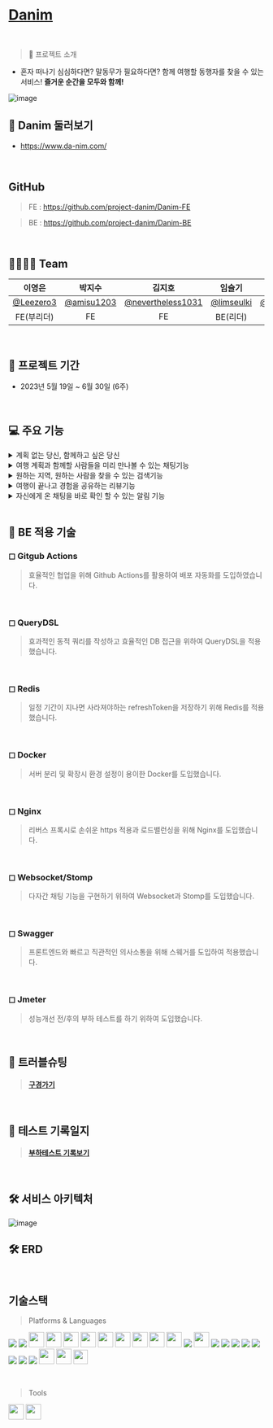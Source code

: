 
# [Danim](https://www.da-nim.com)
<br>

> 👥 프로젝트 소개

- 혼자 떠나기 심심하다면? 말동무가 필요하다면? 함께 여행할 동행자를 찾을 수 있는 서비스! **즐거운 순간을 모두와 함께!**

![image](https://github.com/project-danim/Danim-BE/assets/127404498/aab0f1e4-2417-4765-ba3d-d6f10ec9368f)
<br>

## 🔎 Danim 둘러보기

- https://www.da-nim.com/
<br>

## GitHub

> FE : https://github.com/project-danim/Danim-FE

> BE : https://github.com/project-danim/Danim-BE
<br>

## 🙋‍♀️🙋‍♂️ Team

|이영은|박지수|김지호|임슬기|김영기|김현준|이예지|
|:---:|:---:|:---:|:---:|:---:|:---:|:---:|
|[@Leezero3](https://github.com/Leezero3)|[@amisu1203](https://github.com/amisu1203)|[@nevertheless1031](https://github.com/nevertheless1031)|[@limseulki](https://github.com/limseulki)|[@youngkikim14](https://github.com/youngkikim14)|[@kimhyunjun0707](https://github.com/kimhyunjun0707)|@|
|FE(부리더)|FE|FE|BE(리더)|BE|BE|Designer|
<br>

## 📅 프로젝트 기간

- 2023년 5월 19일 ~ 6월 30일 (6주)

<br>

## 💻 주요 기능
<details>
<summary>계획 없는 당신, 함께하고 싶은 당신</summary>

- 알차게 짠 여행계획 혼자가기 아쉽다면 공유하세요! 누군가와 함께 쌓을 새로운 추억이 기다리고 있습니다

- 다른 사람들의 일정을 확인하고 참가하세요. 알차게 일정을 계획한 host와 더 풍부한 여행을 함께 하세요.

![image](https://github.com/project-danim/Danim-BE/assets/127404498/706e05b3-2ab2-4786-84fd-2c3d605ae658)

</details>

<details>
<summary>여행 계획과 함께할 사람들을 미리 만나볼 수 있는 채팅기능</summary>

- 구체적인 여행 일정이 궁금하다면 채팅을 통해 알아갈 수 있다

- 동행자들과 미리 계획을 잡고 일정을 공유하세요요.

![image](https://github.com/project-danim/Danim-BE/assets/127404498/cb8ebd9b-792a-48f0-970a-332206d44145)


</details>

<details>
<summary>원하는 지역, 원하는 사람을 찾을 수 있는 검색기능</summary>

- 다양한 조건의 필터링 기능으로 원하는 지역, 혹은 특정 동행자를 찾을 수 있습니다.

- 이미 동행이 끝나거나 모집기간이 끝난 글이라도, 여행계획을 살펴볼 수 있습니다.

![image](https://github.com/project-danim/Danim-BE/assets/127404498/7544de2f-d075-46c7-a94f-9bd4a7fba46c)

</details>

<details>
<summary> 여행이 끝나고 경험을 공유하는 리뷰기능</summary>

- 여행을 계획한 host가 어땠는지, 여행 일정은 즐거웠는지 리뷰를 통해 남기실 다

- 발자국 점수로 Host의 매너도를 평가할 수 있습니다

![image](https://github.com/project-danim/Danim-BE/assets/127404498/0c901bfc-48d6-43f4-9f1f-1aa2725cdc00)


</details>

<details>
<summary> 자신에게 온 채팅을 바로 확인 할 수 있는 알림 기능</summary>

- 자신이 참가한 채팅방에 메세지가 온다면 번개모양 알람으로 확인이 가능합니다.

- 각 채팅방에 읽지 않은 채팅이 있다면 빨간색 알람으로 확인이 가능합니다

![image](https://github.com/project-danim/Danim-BE/assets/127404498/e33bed09-6e90-4a01-b4ad-e0710d665412)


</details>
<br>

## 📍 BE 적용 기술

### ◻ Gitgub Actions
> 효율적인 협업을 위해 Github Actions를 활용하여 배포 자동화를 도입하였습니다.
<br>

### ◻ QueryDSL
> 효과적인 동적 쿼리를 작성하고 효율적인 DB 접근을 위하여 QueryDSL을 적용했습니다.
<br>

### ◻ Redis
> 일정 기간이 지나면 사라져야하는 refreshToken을 저장하기 위해 Redis를 적용했습니다.
<br>

### ◻ Docker
> 서버 분리 및 확장시 환경 설정이 용이한 Docker를 도입했습니다.
<br>

### ◻ Nginx
> 리버스 프록시로 손쉬운 https 적용과 로드밸런싱을 위해 Nginx를 도입했습니다.
<br>

### ◻ Websocket/Stomp
> 다자간 채팅 기능을 구현하기 위하여 Websocket과 Stomp를 도입했습니다.
<br>

### ◻ Swagger
> 프론트엔드와 빠르고 직관적인 의사소통을 위해 스웨거를 도입하여 적용했습니다.
<br>

### ◻ Jmeter
> 성능개선 전/후의 부하 테스트를 하기 위하여 도입했습니다.

<br>

## 🚀 트러블슈팅

> #### [구경가기](https://hungry-eyeliner-5ed.notion.site/Da-nim-eaca74544f304378ba3487df7e383616?pvs=4)
>

<br>

## 📀 테스트 기록일지

> #### [부하테스트 기록보기](https://silken-bead-5cb.notion.site/BE-7a320ddfdc1c4cce8a3ad8b4b77bc1bc)
>
<br>

## 🛠 서비스 아키텍처

![image](https://github.com/project-danim/Danim-BE/assets/127404498/fc23d984-b3a6-4161-a3ba-332c51305f77)
<br>

## 🛠 ERD

<br>

## 기술스택

> Platforms & Languages

<img src="https://img.shields.io/badge/java-007396?style=for-the-badge&logo=java&logoColor=white"> <img src="https://img.shields.io/badge/Spring-6DB33F?style=for-the-badge&logo=spring&logoColor=white"/> <img src="https://img.shields.io/badge/Spring_Boot-6DB33F?style=for-the-badge&logo=springboot&logoColor=white" height="30"/> <img src="https://img.shields.io/badge/Spring_Security-6DB33F?style=for-the-badge&logo=Spring-Security&logoColor=white" height="30"/> <img src="https://img.shields.io/badge/Spring_JPA-6DB33F?style=for-the-badge&logoColor=white" height="30"/> <img src="https://img.shields.io/badge/Query_DSL-2C5BB4?style=for-the-badge&logoColor=white" height="30"/> <img src="https://img.shields.io/badge/HTTPS-EF9421?style=flat-square&logo=HTTPS&logoColor=white" height="30"/> <img src="https://img.shields.io/badge/redis-%23DD0031.svg?&style=for-the-badge&logo=redis&logoColor=white" height="30"/> <img src="https://img.shields.io/badge/Amazon_AWS-FF9900?style=for-the-badge&logo=amazonaws&logoColor=white" height="30"/> <img src="https://img.shields.io/badge/MySQL-005C84?style=for-the-badge&logo=mysql&logoColor=white" height="30"/> <img src="https://img.shields.io/badge/NGINX-009639?style=for-the-badge&logo=githubactions&logoColor=white" height="30"/> <img src="https://img.shields.io/badge/Docker-2496ED?style=for-the-badge&logo=docker&logoColor=white"> <img src="https://img.shields.io/badge/Github_Actions-2088FF?style=for-the-badge&logo=githubactions&logoColor=white" height="30"/> <img src="https://img.shields.io/badge/git-F05032?style=for-the-badge&logo=git&logoColor=white"> <img src="https://img.shields.io/badge/gradle-02303A?style=for-the-badge&logo=gradle&logoColor=white"> <img src="https://img.shields.io/badge/socket.io-010101?style=for-the-badge&logo=socket.io&logoColor=white"> <img src="https://img.shields.io/badge/Jmeter-D22128?style=for-the-badge&logo=apachejmeter&logoColor=white"> <img src="https://img.shields.io/badge/Junit5-25A162?style=for-the-badge&logo=junit5&logoColor=white">
<img src="https://img.shields.io/badge/linux-FCC624?style=for-the-badge&logo=linux&logoColor=black"> <img src="https://img.shields.io/badge/UBUNTU-E95420?style=for-the-badge&logo=ubuntu&logoColor=white"> <img src="https://img.shields.io/badge/Swagger-85EA2D?style=for-the-badge&logo=swagger&logoColor=black">
<img src="https://img.shields.io/badge/WEBSOCKET-000000?style=flat-square&logo=WEBSOCKET&logoColor=white" height="30"/> <img src="https://img.shields.io/badge/STOMP-000000?style=flat-square&logo=STOMP&logoColor=white" height="30"/> <img src="https://img.shields.io/badge/JWT-000000?style=flat-square&logo=jsonwebtokens&logoColor=white" height="28"/>

<br>

> Tools

<img src="https://img.shields.io/badge/GITHUB-181717?style=flat-square&logo=GitHub&logoColor=white" height="30" /> <img src="https://img.shields.io/badge/IntelliJ_IDEA-000000.svg?style=for-the-badge&logo=intellij-idea&logoColor=white" height="30" />
<br>
